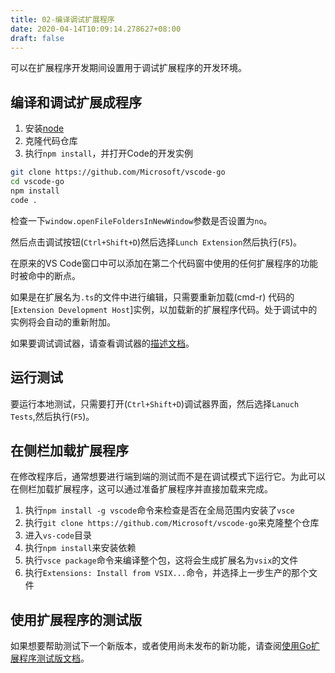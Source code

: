 ```yaml
---
title: 02-编译调试扩展程序
date: 2020-04-14T10:09:14.278627+08:00
draft: false
---
```


可以在扩展程序开发期间设置用于调试扩展程序的开发环境。

## 编译和调试扩展成程序

1. 安装[node](https://nodejs.org/en/)
2. 克隆代码仓库
3. 执行`npm install`，并打开Code的开发实例

```bash
git clone https://github.com/Microsoft/vscode-go
cd vscode-go
npm install
code .
```

检查一下`window.openFileFoldersInNewWindow`参数是否设置为`no`。

然后点击调试按钮(`Ctrl+Shift+D`)然后选择`Lunch Extension`然后执行(`F5`)。

在原来的VS Code窗口中可以添加在第二个代码窗中使用的任何扩展程序的功能时被命中的断点。

如果是在扩展名为`.ts`的文件中进行编辑，只需要重新加载(cmd-r) 代码的[`Extension Development Host`]实例，以加载新的扩展程序代码。处于调试中的实例将会自动的重新附加。

如果要调试调试器，请查看调试器的[描述文档](https://github.com/Microsoft/vscode-go/tree/master/src/debugAdapter)。

## 运行测试

要运行本地测试，只需要打开(`Ctrl+Shift+D`)调试器界面，然后选择`Lanuch Tests`,然后执行(`F5`)。

## 在侧栏加载扩展程序

在修改程序后，通常想要进行端到端的测试而不是在调试模式下运行它。为此可以在侧栏加载扩展程序，这可以通过准备扩展程序并直接加载来完成。

1. 执行`npm install -g vscode`命令来检查是否在全局范围内安装了`vsce`
2. 执行`git clone https://github.com/Microsoft/vscode-go`来克隆整个仓库
3. 进入`vs-code`目录
4. 执行`npm install`来安装依赖
5. 执行`vsce package`命令来编译整个包，这将会生成扩展名为`vsix`的文件
6. 执行`Extensions: Install from VSIX...`命令，并选择上一步生产的那个文件

## 使用扩展程序的测试版

如果想要帮助测试下一个新版本，或者使用尚未发布的新功能，请查阅[使用Go扩展程序测试版文档](https://github.com/Microsoft/vscode-go/wiki/Use-the-beta-version-of-the-latest-Go-extension)。
